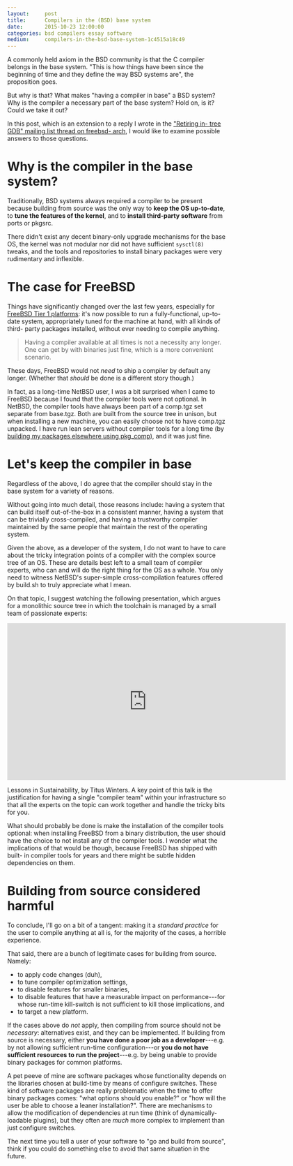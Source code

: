 ```yaml
---
layout:     post
title:      Compilers in the (BSD) base system
date:       2015-10-23 12:00:00
categories: bsd compilers essay software
medium:     compilers-in-the-bsd-base-system-1c4515a18c49
---
```


A commonly held axiom in the BSD community is that the C compiler belongs in the base system. "This is how things have been since the beginning of time and they define the way BSD systems are", the proposition goes.

But why is that? What makes "having a compiler in base" a BSD system? Why is the compiler a necessary part of the base system? Hold on, is it? Could we take it out?

In this post, which is an extension to a reply I wrote in the ["Retiring in- tree GDB" mailing list thread on freebsd- arch](https://lists.freebsd.org/pipermail/freebsd-arch/2015-October/017394.html), I would like to examine possible answers to those questions.

# Why is the compiler in the base system?

Traditionally, BSD systems always required a compiler to be present because building from source was the only way to **keep the OS up-to-date**, to **tune the features of the kernel**, and to **install third-party software** from ports or pkgsrc.

There didn't exist any decent binary-only upgrade mechanisms for the base OS, the kernel was not modular nor did not have sufficient `sysctl(8)` tweaks, and the tools and repositories to install binary packages were very rudimentary and inflexible.

# The case for FreeBSD

Things have significantly changed over the last few years, especially for [FreeBSD Tier 1 platforms](https://www.freebsd.org/doc/en/articles/committers-guide/archs.html): it's now possible to run a fully-functional, up-to-date system, appropriately tuned for the machine at hand, with all kinds of third- party packages installed, without ever needing to compile anything.

> Having a compiler available at all times is not a necessity any longer. One
can get by with binaries just fine, which is a more convenient scenario.

These days, FreeBSD would not _need_ to ship a compiler by default any longer.  (Whether that _should_ be done is a different story though.)

In fact, as a long-time NetBSD user, I was a bit surprised when I came to FreeBSD because I found that the compiler tools were not optional. In NetBSD, the compiler tools have always been part of a comp.tgz set separate from base.tgz. Both are built from the source tree in unison, but when installing a new machine, you can easily choose not to have comp.tgz unpacked. I have run lean servers without compiler tools for a long time (by [building my packages elsewhere using pkg_comp](https://wiki.netbsd.org/tutorials/pkgsrc/pkg_comp_pkg_chk/)), and it was just fine.

# Let's keep the compiler in base

Regardless of the above, I do agree that the compiler should stay in the base system for a variety of reasons.

Without going into much detail, those reasons include: having a system that can build itself out-of-the-box in a consistent manner, having a system that can be trivially cross-compiled, and having a trustworthy compiler maintained by the same people that maintain the rest of the operating system.

Given the above, as a developer of the system, I do not want to have to care about the tricky integration points of a compiler with the complex source tree of an OS. These are details best left to a small team of compiler experts, who can and will do the right thing for the OS as a whole. You only need to witness NetBSD's super-simple cross-compilation features offered by build.sh to truly appreciate what I mean.

On that topic, I suggest watching the following presentation, which argues for a monolithic source tree in which the toolchain is managed by a small team of passionate experts:

<div class="frame">
  <div class="content">
    <iframe width="640" height="360" src="https://www.youtube.com/embed/zW-i9eVGU_k" frameborder="0" allowfullscreen></iframe>
  </div>
  <div class="footer">
    <p>Lessons in Sustainability, by Titus Winters. A key point of this talk is the justification for having a single "compiler team" within your infrastructure so that all the experts on the topic can work together and handle the tricky bits for you.</p>
  </div>
</div>

What should probably be done is make the installation of the compiler tools optional: when installing FreeBSD from a binary distribution, the user should have the choice to not install any of the compiler tools. I wonder what the implications of that would be though, because FreeBSD has shipped with built- in compiler tools for years and there might be subtle hidden dependencies on them.

# Building from source considered harmful

To conclude, I'll go on a bit of a tangent: making it a _standard practice_ for the user to compile anything at all is, for the majority of the cases, a horrible experience.

That said, there are a bunch of legitimate cases for building from source.  Namely:

* to apply code changes (duh),
* to tune compiler optimization settings,
* to disable features for smaller binaries,
* to disable features that have a measurable impact on performance---for whose run-time kill-switch is not sufficient to kill those implications, and
* to target a new platform.

If the cases above do _not_ apply, then compiling from source should not be _necessary_: alternatives exist, and they can be implemented. If building from source is necessary, either **you have done a poor job as a developer**---e.g. by not allowing sufficient run-time configuration---or **you do not have sufficient resources to run the project**---e.g. by being unable to provide binary packages for common platforms.

A pet peeve of mine are software packages whose functionality depends on the libraries chosen at build-time by means of configure switches. These kind of software packages are really problematic when the time to offer binary packages comes: "what options should you enable?" or "how will the user be able to choose a leaner installation?". There are mechanisms to allow the modification of dependencies at run time (think of dynamically-loadable plugins), but they often are _much_ more complex to implement than just configure switches.

The next time you tell a user of your software to "go and build from source", think if you could do something else to avoid that same situation in the future.
